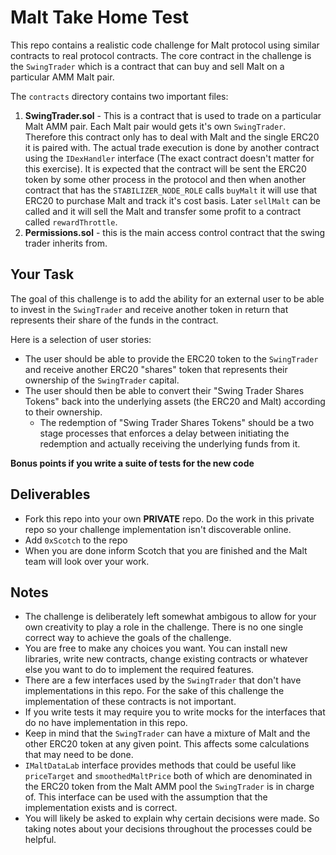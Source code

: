 # Malt Take Home Test

This repo contains a realistic code challenge for Malt protocol using similar contracts to real protocol contracts. The core contract in the challenge is the `SwingTrader` which is a contract that can buy and sell Malt on a particular AMM Malt pair.

The `contracts` directory contains two important files:
1. **SwingTrader.sol** - This is a contract that is used to trade on a particular Malt AMM pair. Each Malt pair would gets it's own `SwingTrader`. Therefore this contract only has to deal with Malt and the single ERC20 it is paired with. The actual trade execution is done by another contract using the `IDexHandler` interface (The exact contract doesn't matter for this exercise). It is expected that the contract will be sent the ERC20 token by some other process in the protocol and then when another contract that has the `STABILIZER_NODE_ROLE` calls `buyMalt` it will use that ERC20 to purchase Malt and track it's cost basis. Later `sellMalt` can be called and it will sell the Malt and transfer some profit to a contract called `rewardThrottle`.
2. **Permissions.sol** - this is the main access control contract that the swing trader inherits from.

## Your Task
The goal of this challenge is to add the ability for an external user to be able to invest in the `SwingTrader` and receive another token in return that represents their share of the funds in the contract.

Here is a selection of user stories:
* The user should be able to provide the ERC20 token to the `SwingTrader` and receive another ERC20 "shares" token that represents their ownership of the `SwingTrader` capital.
* The user should then be able to convert their "Swing Trader Shares Tokens" back into the underlying assets (the ERC20 and Malt) according to their ownership.
  * The redemption of "Swing Trader Shares Tokens" should be a two stage processes that enforces a delay between initiating the redemption and actually receiving the underlying funds from it.

**Bonus points if you write a suite of tests for the new code**

## Deliverables
* Fork this repo into your own **PRIVATE** repo. Do the work in this private repo so your challenge implementation isn't discoverable online.
* Add `0xScotch` to the repo
* When you are done inform Scotch that you are finished and the Malt team will look over your work.

## Notes
* The challenge is deliberately left somewhat ambigous to allow for your own creativity to play a role in the challenge. There is no one single correct way to achieve the goals of the challenge.
* You are free to make any choices you want. You can install new libraries, write new contracts, change existing contracts or whatever else you want to do to implement the required features.
* There are a few interfaces used by the `SwingTrader` that don't have implementations in this repo. For the sake of this challenge the implementation of these contracts is not important.
* If you write tests it may require you to write mocks for the interfaces that do no have implementation in this repo.
* Keep in mind that the `SwingTrader` can have a mixture of Malt and the other ERC20 token at any given point. This affects some calculations that may need to be done.
* `IMaltDataLab` interface provides methods that could be useful like `priceTarget` and `smoothedMaltPrice` both of which are denominated in the ERC20 token from the Malt AMM pool the `SwingTrader` is in charge of. This interface can be used with the assumption that the implementation exists and is correct.
* You will likely be asked to explain why certain decisions were made. So taking notes about your decisions throughout the processes could be helpful.
